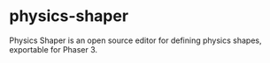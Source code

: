 # physics-shaper
Physics Shaper is an open source editor for defining physics shapes, exportable for Phaser 3.
